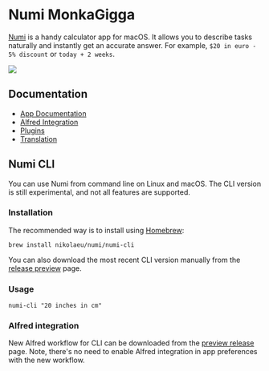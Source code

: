 # Numi MonkaGigga

[Numi](https://numi.app) is a handy calculator app for macOS. It allows you to describe tasks naturally and instantly get an accurate answer. For example, `$20 in euro - 5% discount` or `today + 2 weeks`. 

![](https://numi.app/images/numi-screenshot-yellow.png)

## Documentation

* [App Documentation](../../wiki/Documentation)
* [Alfred Integration](../../wiki/Alfred-Integration)
* [Plugins](../../wiki/Plugins)
* [Translation](../../wiki/Translation)

## Numi CLI

You can use Numi from command line on Linux and macOS. The CLI version is still experimental, and not all features are supported. 

### Installation

The recommended way is to install using [Homebrew](https://brew.sh/): 

`brew install nikolaeu/numi/numi-cli`

You can also download the most recent CLI version manually from the [release preview](https://github.com/nikolaeu/numi/releases/tag/preview) page.

### Usage

`numi-cli "20 inches in cm"`

### Alfred integration

New Alfred workflow for CLI can be downloaded from the [preview release](https://github.com/nikolaeu/numi/releases/tag/preview) page. Note, there's no need to enable Alfred integration in app preferences with the new workflow.
